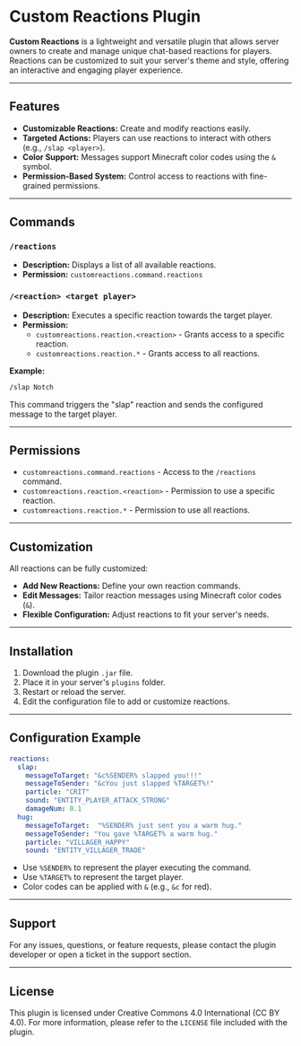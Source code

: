 # Custom Reactions Plugin

**Custom Reactions** is a lightweight and versatile plugin that allows server owners to create and manage unique chat-based reactions for players. Reactions can be customized to suit your server's theme and style, offering an interactive and engaging player experience.

---

## Features

- **Customizable Reactions:** Create and modify reactions easily.
- **Targeted Actions:** Players can use reactions to interact with others (e.g., `/slap <player>`).
- **Color Support:** Messages support Minecraft color codes using the `&` symbol.
- **Permission-Based System:** Control access to reactions with fine-grained permissions.

---

## Commands

### `/reactions`
- **Description:** Displays a list of all available reactions.
- **Permission:** `customreactions.command.reactions`

### `/<reaction> <target player>`
- **Description:** Executes a specific reaction towards the target player.
- **Permission:**
  - `customreactions.reaction.<reaction>` - Grants access to a specific reaction.
  - `customreactions.reaction.*` - Grants access to all reactions.

**Example:**
```bash
/slap Notch
```
This command triggers the "slap" reaction and sends the configured message to the target player.

---

## Permissions

- `customreactions.command.reactions` - Access to the `/reactions` command.
- `customreactions.reaction.<reaction>` - Permission to use a specific reaction.
- `customreactions.reaction.*` - Permission to use all reactions.

---

## Customization

All reactions can be fully customized:
- **Add New Reactions:** Define your own reaction commands.
- **Edit Messages:** Tailor reaction messages using Minecraft color codes (`&`).
- **Flexible Configuration:** Adjust reactions to fit your server's needs.

---

## Installation

1. Download the plugin `.jar` file.
2. Place it in your server's `plugins` folder.
3. Restart or reload the server.
4. Edit the configuration file to add or customize reactions.

---

## Configuration Example
```yaml
reactions:
  slap:
    messageToTarget: "&c%SENDER% slapped you!!!"
    messageToSender: "&cYou just slapped %TARGET%!"
    particle: "CRIT"
    sound: "ENTITY_PLAYER_ATTACK_STRONG"
    damageNum: 0.1
  hug:
    messageToTarget:  "%SENDER% just sent you a warm hug."
    messageToSender: "You gave %TARGET% a warm hug."
    particle: "VILLAGER_HAPPY"
    sound: "ENTITY_VILLAGER_TRADE"
```
- Use `%SENDER%` to represent the player executing the command.
- Use `%TARGET%` to represent the target player.
- Color codes can be applied with `&` (e.g., `&c` for red).

---

## Support
For any issues, questions, or feature requests, please contact the plugin developer or open a ticket in the support section.

---

## License
This plugin is licensed under Creative Commons 4.0 International (CC BY 4.0). For more information, please refer to the `LICENSE` file included with the plugin.
